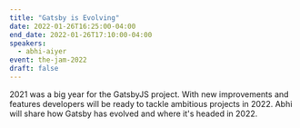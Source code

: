 ```yaml
---
title: "Gatsby is Evolving"
date: 2022-01-26T16:25:00-04:00
end_date: 2022-01-26T17:10:00-04:00
speakers:
  - abhi-aiyer
event: the-jam-2022
draft: false
---
```


2021 was a big year for the GatsbyJS project. With new improvements and features developers will be ready to tackle ambitious projects in 2022. Abhi will share how Gatsby has evolved and where it's headed in 2022.
